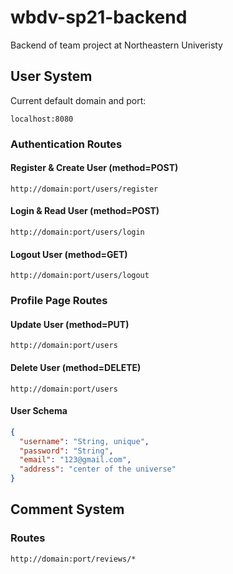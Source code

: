 # wbdv-sp21-backend
Backend of team project at Northeastern Univeristy

## User System
Current default domain and port:

`localhost:8080`
### Authentication Routes
#### Register & Create User (method=POST)
`http://domain:port/users/register`
#### Login & Read User (method=POST)
`http://domain:port/users/login`
#### Logout User (method=GET)
`http://domain:port/users/logout`

### Profile Page Routes
#### Update User (method=PUT)
`http://domain:port/users`
#### Delete User (method=DELETE)
`http://domain:port/users`

#### User Schema
```json
{
  "username": "String, unique",
  "password": "String",
  "email": "123@gmail.com",
  "address": "center of the universe"
}
```
## Comment System
### Routes
`http://domain:port/reviews/*`